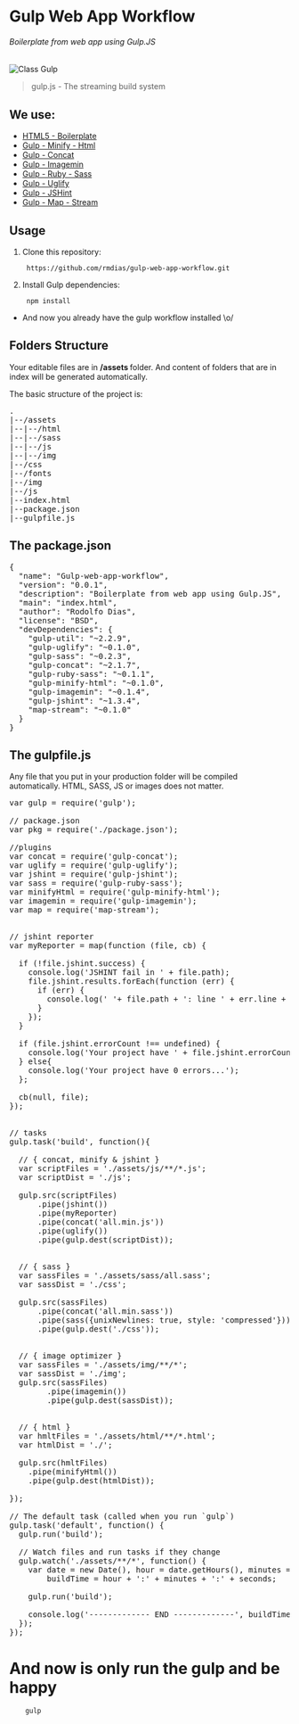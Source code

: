 Gulp Web App Workflow
======================

###### Boilerplate from web app using Gulp.JS

![Class Gulp](http://rmdias.com/gulpworkflow/img/gulp-logo.png)

> gulp.js - The streaming build system

## We use:

* [HTML5 - Boilerplate](https://github.com/h5bp/html5-boilerplate)
* [Gulp - Minify - Html](https://npmjs.org/package/gulp-minify-html)
* [Gulp - Concat](https://npmjs.org/package/gulp-concat)
* [Gulp - Imagemin](https://npmjs.org/package/gulp-imagemin)
* [Gulp - Ruby - Sass](https://npmjs.org/package/gulp-ruby-sass)
* [Gulp - Uglify](https://npmjs.org/package/gulp-uglify)
* [Gulp - JSHint](https://npmjs.org/package/gulp-jshint)
* [Gulp - Map - Stream](https://npmjs.org/package/map-stream‎)


## Usage

1. Clone this repository:
  	
		https://github.com/rmdias/gulp-web-app-workflow.git


2. Install Gulp dependencies:

		npm install


* And now you already have the gulp workflow installed \o/


## Folders Structure

Your editable files are in <b> /assets </b> folder. And content of folders that are in index will be generated automatically.


The basic structure of the project is:

<pre>
.
|--/assets
|--|--/html
|--|--/sass
|--|--/js
|--|--/img
|--/css
|--/fonts
|--/img
|--/js
|--index.html
|--package.json
|--gulpfile.js
</pre>



## The package.json

<pre>
{
  "name": "Gulp-web-app-workflow",
  "version": "0.0.1",
  "description": "Boilerplate from web app using Gulp.JS",
  "main": "index.html",
  "author": "Rodolfo Dias",
  "license": "BSD",
  "devDependencies": {
    "gulp-util": "~2.2.9",
    "gulp-uglify": "~0.1.0",
    "gulp-sass": "~0.2.3",
    "gulp-concat": "~2.1.7",
    "gulp-ruby-sass": "~0.1.1",
    "gulp-minify-html": "~0.1.0",
    "gulp-imagemin": "~0.1.4",
    "gulp-jshint": "~1.3.4",
    "map-stream": "~0.1.0"
  }
}
</pre>





## The gulpfile.js

Any file that you put in your production folder will be compiled automatically. HTML, SASS, JS or images does not matter.


<pre>
var gulp = require('gulp');

// package.json
var pkg = require('./package.json');

//plugins
var concat = require('gulp-concat');
var uglify = require('gulp-uglify');
var jshint = require('gulp-jshint');
var sass = require('gulp-ruby-sass');
var minifyHtml = require('gulp-minify-html');
var imagemin = require('gulp-imagemin');
var map = require('map-stream');


// jshint reporter
var myReporter = map(function (file, cb) {

  if (!file.jshint.success) {
    console.log('JSHINT fail in ' + file.path);
    file.jshint.results.forEach(function (err) {
      if (err) {
        console.log(' '+ file.path + ': line ' + err.line + ', col ' + err.character + ', code ' + err.code + ', ' + err.reason);
      }
    });
  }

  if (file.jshint.errorCount !== undefined) {
    console.log('Your project have ' + file.jshint.errorCount + ' errors...');  
  } else{
    console.log('Your project have 0 errors...');  
  };
  
  cb(null, file);
});


// tasks
gulp.task('build', function(){
 
  // { concat, minify & jshint }
  var scriptFiles = './assets/js/**/*.js';
  var scriptDist = './js';
  
  gulp.src(scriptFiles)
      .pipe(jshint())
      .pipe(myReporter)
      .pipe(concat('all.min.js'))
      .pipe(uglify())
      .pipe(gulp.dest(scriptDist));


  // { sass }
  var sassFiles = './assets/sass/all.sass';
  var sassDist = './css';

  gulp.src(sassFiles)
      .pipe(concat('all.min.sass'))
      .pipe(sass({unixNewlines: true, style: 'compressed'}))
      .pipe(gulp.dest('./css'));


  // { image optimizer }
  var sassFiles = './assets/img/**/*';
  var sassDist = './img';
  gulp.src(sassFiles)
        .pipe(imagemin())
        .pipe(gulp.dest(sassDist));


  // { html }
  var hmltFiles = './assets/html/**/*.html';
  var htmlDist = './';

  gulp.src(hmltFiles)
    .pipe(minifyHtml())
    .pipe(gulp.dest(htmlDist));

});

// The default task (called when you run `gulp`)
gulp.task('default', function() {
  gulp.run('build');

  // Watch files and run tasks if they change
  gulp.watch('./assets/**/*', function() {
    var date = new Date(), hour = date.getHours(), minutes = date.getMinutes(), seconds = date.getSeconds(),
        buildTime = hour + ':' + minutes + ':' + seconds;

    gulp.run('build');

    console.log('------------- END -------------', buildTime);
  });
});
</pre>

# And now is only run the gulp and be happy

		gulp


